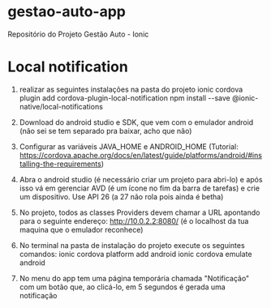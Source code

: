 # gestao-auto-app
Repositório do Projeto Gestão Auto - Ionic

# Local notification

1. realizar as seguintes instalações na pasta do projeto
  ionic cordova plugin add cordova-plugin-local-notification
  npm install --save @ionic-native/local-notifications

2. Download do android studio e SDK, que vem com o emulador android (não sei se tem separado pra baixar, acho que não)

3. Configurar as variáveis JAVA_HOME e ANDROID_HOME (Tutorial: https://cordova.apache.org/docs/en/latest/guide/platforms/android/#installing-the-requirements)

4. Abra o android studio (é necessário criar um projeto para abri-lo) e após isso vá em gerenciar AVD (é um ícone no fim da barra de tarefas) e crie um dispositivo. Use API 26 (a 27 não rola pois ainda é betha)

5. No projeto, todos as classes Providers devem chamar a URL apontando para o seguinte endereço: http://10.0.2.2:8080/ (é o localhost da tua maquina que o emulador reconhece)

6. No terminal na pasta de instalação do projeto execute os seguintes comandos:
  ionic cordova platform add android
  ionic cordova emulate android

7. No menu do app tem uma página temporária chamada "Notificação" com um botão que, ao clicá-lo, em 5 segundos é gerada uma notificação

